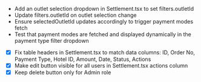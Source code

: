 - Add an outlet selection dropdown in Settlement.tsx to set filters.outletId
- Update filters.outletId on outlet selection change
- Ensure selectedOutletId updates accordingly to trigger payment modes fetch
- Test that payment modes are fetched and displayed dynamically in the payment type filter dropdown
- [x] Fix table headers in Settlement.tsx to match data columns: ID, Order No, Payment Type, Hotel ID, Amount, Date, Status, Actions
- [x] Make edit button visible for all users in Settlement.tsx actions column
- [x] Keep delete button only for Admin role
